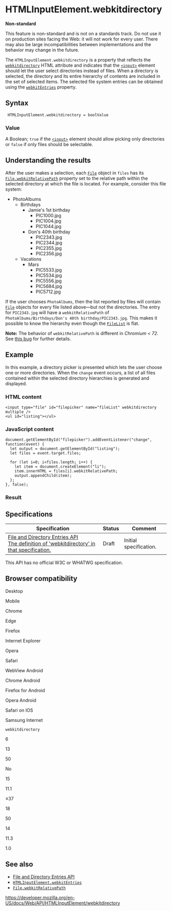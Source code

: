 HTMLInputElement.webkitdirectory
================================

**Non-standard**

This feature is non-standard and is not on a standards track. Do not use it on production sites facing the Web: it will not work for every user. There may also be large incompatibilities between implementations and the behavior may change in the future.

The `HTMLInputElement.webkitdirectory` is a property that reflects the [`webkitdirectory`](https://developer.mozilla.org/en-US/docs/Web/HTML/Element/input#attr-webkitdirectory) HTML attribute and indicates that the [`<input>`](https://developer.mozilla.org/en-US/docs/Web/HTML/Element/input) element should let the user select directories instead of files. When a directory is selected, the directory and its entire hierarchy of contents are included in the set of selected items. The selected file system entries can be obtained using the [`webkitEntries`](webkitentries) property.

Syntax
------

     HTMLInputElement.webkitdirectory = boolValue

### Value

A Boolean; `true` if the [`<input>`](https://developer.mozilla.org/en-US/docs/Web/HTML/Element/input) element should allow picking only directories or `false` if only files should be selectable.

Understanding the results
-------------------------

After the user makes a selection, each [`File`](../file) object in `files` has its [`File.webkitRelativePath`](../file/webkitrelativepath) property set to the relative path within the selected directory at which the file is located. For example, consider this file system:

-   PhotoAlbums
    -   Birthdays
        -   Jamie's 1st birthday
            -   PIC1000.jpg
            -   PIC1004.jpg
            -   PIC1044.jpg
        -   Don's 40th birthday
            -   PIC2343.jpg
            -   PIC2344.jpg
            -   PIC2355.jpg
            -   PIC2356.jpg
    -   Vacations
        -   Mars
            -   PIC5533.jpg
            -   PIC5534.jpg
            -   PIC5556.jpg
            -   PIC5684.jpg
            -   PIC5712.jpg

If the user chooses `PhotoAlbums`, then the list reported by files will contain [`File`](../file) objects for every file listed above—but not the directories. The entry for `PIC2343.jpg` will have a `webkitRelativePath` of `PhotoAlbums/Birthdays/Don's 40th birthday/PIC2343.jpg`. This makes it possible to know the hierarchy even though the [`FileList`](../filelist) is flat.

**Note:** The behavior of `webkitRelativePath` is different in *Chromium &lt; 72*. See [this bug](https://bugs.chromium.org/p/chromium/issues/detail?id=124187) for further details.

Example
-------

In this example, a directory picker is presented which lets the user choose one or more directories. When the `change` event occurs, a list of all files contained within the selected directory hierarchies is generated and displayed.

### HTML content

    <input type="file" id="filepicker" name="fileList" webkitdirectory multiple />
    <ul id="listing"></ul>

### JavaScript content

    document.getElementById("filepicker").addEventListener("change", function(event) {
      let output = document.getElementById("listing");
      let files = event.target.files;

      for (let i=0; i<files.length; i++) {
        let item = document.createElement("li");
        item.innerHTML = files[i].webkitRelativePath;
        output.appendChild(item);
      };
    }, false);

### Result

Specifications
--------------

<table><thead><tr class="header"><th>Specification</th><th>Status</th><th>Comment</th></tr></thead><tbody><tr class="odd"><td><a href="https://wicg.github.io/entries-api/#dom-htmlinputelement-webkitdirectory">File and Directory Entries API<br />
<span class="small">The definition of 'webkitdirectory' in that specification.</span></a></td><td><span class="spec-draft">Draft</span></td><td>Initial specification.</td></tr></tbody></table>

This API has no official W3C or WHATWG specification.

Browser compatibility
---------------------

Desktop

Mobile

Chrome

Edge

Firefox

Internet Explorer

Opera

Safari

WebView Android

Chrome Android

Firefox for Android

Opera Android

Safari on IOS

Samsung Internet

`webkitdirectory`

6

13

50

No

15

11.1

≤37

18

50

14

11.3

1.0

See also
--------

-   [File and Directory Entries API](../file_and_directory_entries_api)
-   [`HTMLInputElement.webkitEntries`](webkitentries)
-   [`File.webkitRelativePath`](../file/webkitrelativepath)

<a href="https://developer.mozilla.org/en-US/docs/Web/API/HTMLInputElement/webkitdirectory" class="_attribution-link">https://developer.mozilla.org/en-US/docs/Web/API/HTMLInputElement/webkitdirectory</a>
